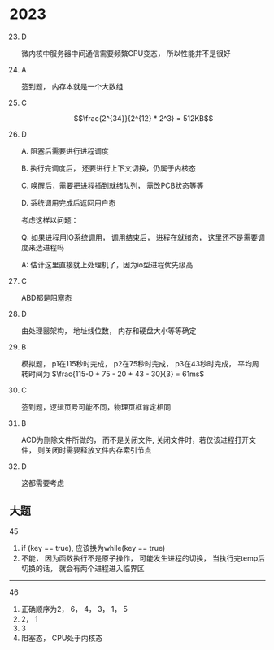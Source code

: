 # 2023

23. D

    微内核中服务器中间通信需要频繁CPU变态， 所以性能并不是很好

24. A

    签到题， 内存本就是一个大数组

25. C

    $$\frac{2^{34}}{2^{12} * 2^3} = 512KB$$

26. D

    A. 阻塞后需要进行进程调度

    B. 执行完调度后， 还要进行上下文切换，仍属于内核态

    C. 唤醒后，需要把进程插到就绪队列， 需改PCB状态等等

    D. 系统调用完成后返回用户态

    考虑这样以问题：

    Q: 如果进程用IO系统调用， 调用结束后， 进程在就绪态， 这里还不是需要调度来选进程吗

    A:  估计这里直接就上处理机了，因为io型进程优先级高

27. C

    ABD都是阻塞态

28. D

    由处理器架构， 地址线位数， 内存和硬盘大小等等确定

29. B

    模拟题， p1在115秒时完成， p2在75秒时完成， p3在43秒时完成， 平均周转时间为 $\frac{115-0 + 75 - 20 + 43 - 30}{3} = 61ms$

30. C

    签到题，逻辑页号可能不同，物理页框肯定相同

31. B

    ACD为删除文件所做的， 而不是关闭文件, 关闭文件时，若仅该进程打开文件， 则关闭时需要释放文件内存索引节点

32. D

    这都需要考虑

## 大题

45

1. if (key == true), 应该换为while(key == true)
2. 不能， 因为函数执行不是原子操作， 可能发生进程的切换， 当执行完temp后切换的话， 就会有两个进程进入临界区

***

46

1. 正确顺序为2， 6， 4， 3， 1， 5
2. 2， 1
3. 3
4. 阻塞态， CPU处于内核态


